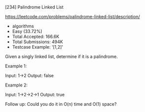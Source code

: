 [234] Palindrome Linked List  

https://leetcode.com/problems/palindrome-linked-list/description/

* algorithms
* Easy (33.72%)
* Total Accepted:    166.6K
* Total Submissions: 494K
* Testcase Example:  '[1,2]'

Given a singly linked list, determine if it is a palindrome.

Example 1:


Input: 1->2
Output: false

Example 2:


Input: 1->2->2->1
Output: true

Follow up:
Could you do it in O(n) time and O(1) space?

